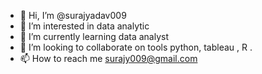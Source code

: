 - 👋 Hi, I’m @surajyadav009
- 👀 I’m interested in data analytic
- 🌱 I’m currently learning data analyst
- 💞️ I’m looking to collaborate on tools python, tableau , R .
- 📫 How to reach me surajy009@gmail.com

<!---
surajyadav009/surajyadav009 is a ✨ special ✨ repository because its `README.md` (this file) appears on your GitHub profile.
You can click the Preview link to take a look at your changes.
--->
